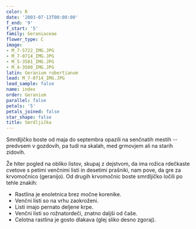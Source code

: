 ```yaml
---
color: R
date: '2003-07-13T00:00:00'
f_end: '9'
f_start: '5'
family: Geraniaceae
flower_type: C
image:
- M_7-5722_IMG.JPG
- M_7-0714_IMG.JPG
- M_5-3501_IMG.JPG
- M_4-3500_IMG.JPG
latin: Geranium robertianum
lead: M_7-0714_IMG.JPG
lead_sample: false
name: index
order: Geranium
parallel: false
petals: '5'
petals_joined: false
star_shape: false
title: Smrdljička
---
```

Smrdljičko boste od maja do septembra opazili na senčnatih mestih -- predvsem v gozdovih, pa tudi na skalah, med grmovjem ali na starih zidovih.

Že hiter pogled na obliko listov, skupaj z dejstvom, da ima rožica rdečkaste cvetove s petimi venčnimi listi in desetimi prašniki, nam pove, da gre za krvomočnico (geranijo). Od drugih krvomočnic boste smrdljičko ločili po tehle znakih:

-   Rastlina je enoletnica brez močne korenike.
-   Venčni listi so na vrhu zaokroženi.
-   Listi imajo pernato deljene krpe.
-   Venčni listi so rožnatordeči, znatno daljši od čaše.
-   Celotna rastlina je gosto dlakava (glej sliko desno zgoraj).
